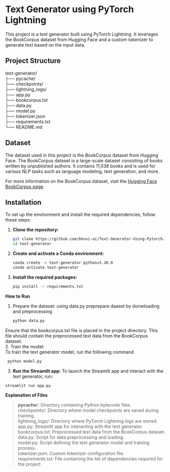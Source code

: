 # Text Generator using PyTorch Lightning

This project is a text generator built using PyTorch Lightning. It leverages the BookCorpus dataset from Hugging Face and a custom tokenizer to generate text based on the input data.

## Project Structure

text-generator/<br>
├── pycache/<br>
├── checkpoints/<br>
├── lightning_logs/<br>
├── app.py<br>
├── bookcorpus.txt<br>
├── data.py<br>
├── model.py<br>
├── tokenizer.json<br>
├── requirements.txt<br>
└── README.md<br>


## Dataset

The dataset used in this project is the BookCorpus dataset from Hugging Face. The BookCorpus dataset is a large-scale dataset consisting of books written by unpublished authors. It contains 11,038 books and is used for various NLP tasks such as language modeling, text generation, and more.

For more information on the BookCorpus dataset, visit the [Hugging Face BookCorpus page](https://huggingface.co/datasets/bookcorpus).

## Installation

To set up the environment and install the required dependencies, follow these steps:

1. **Clone the repository:**
   ```bash
   git clone https://github.com/bhuvi-ai/Text-Generator-Using-Pytorch.git
   cd text-generator
2. **Create and activate a Conda environment:**
     ```bash
   conda create -n text-generator python=3.10.0
   conda activate text-generator
3. **Install the required packages:**
    ```bash
    pip install -r requirements.txt

**How to Run**
1. Prepare the dataset:
   using data.py preprepare daaset by donwloading and preprocessing
   ```bash
   python data.py

Ensure that the bookcorpus.txt file is placed in the project directory. This file should contain the preprocessed text data from the BookCorpus dataset.<br>
2. Train the model:<br>
  To train the text generator model, run the following command<br>
   ```bash
    python model.py
   ```
3. **Run the Streamlit app:**
To launch the Streamlit app and interact with the text generator, run:
  ```bash
  streamlit run app.py
  ```

**Explanation of Files**
> __pycache__/: Directory containing Python bytecode files.<br>
> checkpoints/: Directory where model checkpoints are saved during training.<br>
> lightning_logs/: Directory where PyTorch Lightning logs are stored.<br>
> app.py: Streamlit app for interacting with the text generator.<br>
> bookcorpus.txt: Preprocessed text data from the BookCorpus dataset.<br>
> data.py: Script for data preprocessing and loading.<br>
> model.py: Script defining the text generator model and training process.<br>
> tokenizer.json: Custom tokenizer configuration file.<br>
> requirements.txt: File containing the list of dependencies required for the project.<br>

